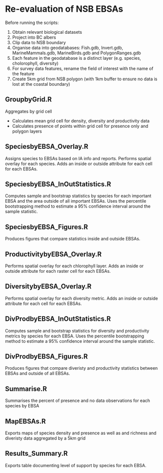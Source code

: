 Re-evaluation of NSB EBSAs
==========================

Before running the scripts:   
1) Obtain relevant biological datasets   
2) Project into BC albers   
3) Clip data to NSB boundary   
4) Organise data into geodatabases: Fish.gdb, Invert.gdb, MarineMammals.gdb, 
   MarineBirds.gdb and PolygonRanges.gdb   
5) Each feature in the geodatabase is a distinct layer (e.g. species, cholorophyll, diversity)   
6) For survey data features, rename the field of interest with the name of the feature   
7) Create 5km grid from NSB polygon (with 1km buffer to ensure no data is lost at the coastal boundary)


GroupbyGrid.R
-------------
Aggregates by grid cell
* Calculates mean grid cell for density, diversity and productivity data
* Calculates presence of points within grid cell for presence only and polygon layers


SpeciesbyEBSA_Overlay.R
-----------------------
Assigns species to EBSAs based on IA info and reports. Performs spatial overlay for each species. 
Adds an inside or outside attribute for each cell for each EBSAs.

SpeciesbyEBSA_InOutStatistics.R
-------------------------------
Computes sample and bootstrap statistics by species for each important EBSA and the area 
outside of all important EBSAs. Uses the percentile bootstrapping method to estimate 
a 95% confidence interval around the sample statistic.

SpeciesbyEBSA_Figures.R
-----------------------
Produces figures that compare statistics inside and outside EBSAs.


ProductivitybyEBSA_Overlay.R
----------------------------
Performs spatial overlay for each chlorophyll layer. Adds an inside or outside attribute
for each raster cell for each EBSAs.

DiversitybyEBSA_Overlay.R
-------------------------
Performs spatial overlay for each diversity metric. Adds an inside or outside attribute
for each cell for each EBSAs.

DivProdbyEBSA_InOutStatistics.R
-------------------------------
Computes sample and bootstrap statistics for diversity and productivity metrics by species 
for each EBSA. Uses the percentile bootstrapping method to estimate a 95% confidence 
interval around the sample statistic.

DivProdbyEBSA_Figures.R
-----------------------
Produces figures that compare diveristy and productivity statistics between EBSAs and 
outside of all EBSAs.


Summarise.R
-----------
Summarises the percent of presence and no data observations for each species by EBSA

MapEBSAs.R
----------
Exports maps of species density and presence as well as and richness and diveristy 
data aggregated by a 5km grid

Results_Summary.R
-----------------
Exports table documenting level of support by species for each EBSA.
